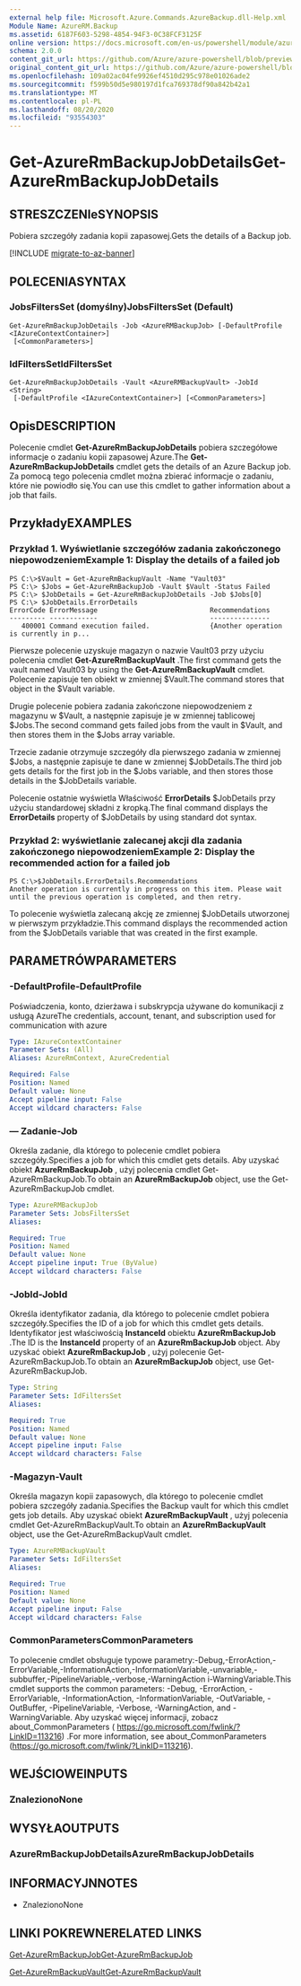 ```yaml
---
external help file: Microsoft.Azure.Commands.AzureBackup.dll-Help.xml
Module Name: AzureRM.Backup
ms.assetid: 6187F603-5298-4854-94F3-0C38FCF3125F
online version: https://docs.microsoft.com/en-us/powershell/module/azurerm.backup/get-azurermbackupjobdetails
schema: 2.0.0
content_git_url: https://github.com/Azure/azure-powershell/blob/preview/src/ResourceManager/AzureBackup/Commands.AzureBackup/help/Get-AzureRmBackupJobDetails.md
original_content_git_url: https://github.com/Azure/azure-powershell/blob/preview/src/ResourceManager/AzureBackup/Commands.AzureBackup/help/Get-AzureRmBackupJobDetails.md
ms.openlocfilehash: 109a02ac04fe9926ef4510d295c978e01026ade2
ms.sourcegitcommit: f599b50d5e980197d1fca769378df90a842b42a1
ms.translationtype: MT
ms.contentlocale: pl-PL
ms.lasthandoff: 08/20/2020
ms.locfileid: "93554303"
---
```

# <span data-ttu-id="2000c-101">Get-AzureRmBackupJobDetails</span><span class="sxs-lookup"><span data-stu-id="2000c-101">Get-AzureRmBackupJobDetails</span></span>

## <span data-ttu-id="2000c-102">STRESZCZENIe</span><span class="sxs-lookup"><span data-stu-id="2000c-102">SYNOPSIS</span></span>
<span data-ttu-id="2000c-103">Pobiera szczegóły zadania kopii zapasowej.</span><span class="sxs-lookup"><span data-stu-id="2000c-103">Gets the details of a Backup job.</span></span>

[!INCLUDE [migrate-to-az-banner](../../includes/migrate-to-az-banner.md)]

## <span data-ttu-id="2000c-104">POLECENIA</span><span class="sxs-lookup"><span data-stu-id="2000c-104">SYNTAX</span></span>

### <span data-ttu-id="2000c-105">JobsFiltersSet (domyślny)</span><span class="sxs-lookup"><span data-stu-id="2000c-105">JobsFiltersSet (Default)</span></span>
```
Get-AzureRmBackupJobDetails -Job <AzureRMBackupJob> [-DefaultProfile <IAzureContextContainer>]
 [<CommonParameters>]
```

### <span data-ttu-id="2000c-106">IdFiltersSet</span><span class="sxs-lookup"><span data-stu-id="2000c-106">IdFiltersSet</span></span>
```
Get-AzureRmBackupJobDetails -Vault <AzureRMBackupVault> -JobId <String>
 [-DefaultProfile <IAzureContextContainer>] [<CommonParameters>]
```

## <span data-ttu-id="2000c-107">Opis</span><span class="sxs-lookup"><span data-stu-id="2000c-107">DESCRIPTION</span></span>
<span data-ttu-id="2000c-108">Polecenie cmdlet **Get-AzureRmBackupJobDetails** pobiera szczegółowe informacje o zadaniu kopii zapasowej Azure.</span><span class="sxs-lookup"><span data-stu-id="2000c-108">The **Get-AzureRmBackupJobDetails** cmdlet gets the details of an Azure Backup job.</span></span>
<span data-ttu-id="2000c-109">Za pomocą tego polecenia cmdlet można zbierać informacje o zadaniu, które nie powiodło się.</span><span class="sxs-lookup"><span data-stu-id="2000c-109">You can use this cmdlet to gather information about a job that fails.</span></span>

## <span data-ttu-id="2000c-110">Przykłady</span><span class="sxs-lookup"><span data-stu-id="2000c-110">EXAMPLES</span></span>

### <span data-ttu-id="2000c-111">Przykład 1. Wyświetlanie szczegółów zadania zakończonego niepowodzeniem</span><span class="sxs-lookup"><span data-stu-id="2000c-111">Example 1: Display the details of a failed job</span></span>
```
PS C:\>$Vault = Get-AzureRmBackupVault -Name "Vault03" 
PS C:\> $Jobs = Get-AzureRmBackupJob -Vault $Vault -Status Failed
PS C:\> $JobDetails = Get-AzureRmBackupJobDetails -Job $Jobs[0]
PS C:\> $JobDetails.ErrorDetails
ErrorCode ErrorMessage                            Recommendations
--------- ------------                            ---------------
   400001 Command execution failed.               {Another operation is currently in p...
```

<span data-ttu-id="2000c-112">Pierwsze polecenie uzyskuje magazyn o nazwie Vault03 przy użyciu polecenia cmdlet **Get-AzureRmBackupVault** .</span><span class="sxs-lookup"><span data-stu-id="2000c-112">The first command gets the vault named Vault03 by using the **Get-AzureRmBackupVault** cmdlet.</span></span>
<span data-ttu-id="2000c-113">Polecenie zapisuje ten obiekt w zmiennej $Vault.</span><span class="sxs-lookup"><span data-stu-id="2000c-113">The command stores that object in the $Vault variable.</span></span>

<span data-ttu-id="2000c-114">Drugie polecenie pobiera zadania zakończone niepowodzeniem z magazynu w $Vault, a następnie zapisuje je w zmiennej tablicowej $Jobs.</span><span class="sxs-lookup"><span data-stu-id="2000c-114">The second command gets failed jobs from the vault in $Vault, and then stores them in the $Jobs array variable.</span></span>

<span data-ttu-id="2000c-115">Trzecie zadanie otrzymuje szczegóły dla pierwszego zadania w zmiennej $Jobs, a następnie zapisuje te dane w zmiennej $JobDetails.</span><span class="sxs-lookup"><span data-stu-id="2000c-115">The third job gets details for the first job in the $Jobs variable, and then stores those details in the $JobDetails variable.</span></span>

<span data-ttu-id="2000c-116">Polecenie ostatnie wyświetla Właściwość **ErrorDetails** $JobDetails przy użyciu standardowej składni z kropką.</span><span class="sxs-lookup"><span data-stu-id="2000c-116">The final command displays the **ErrorDetails** property of $JobDetails by using standard dot syntax.</span></span>

### <span data-ttu-id="2000c-117">Przykład 2: wyświetlanie zalecanej akcji dla zadania zakończonego niepowodzeniem</span><span class="sxs-lookup"><span data-stu-id="2000c-117">Example 2: Display the recommended action for a failed job</span></span>
```
PS C:\>$JobDetails.ErrorDetails.Recommendations
Another operation is currently in progress on this item. Please wait until the previous operation is completed, and then retry.
```

<span data-ttu-id="2000c-118">To polecenie wyświetla zalecaną akcję ze zmiennej $JobDetails utworzonej w pierwszym przykładzie.</span><span class="sxs-lookup"><span data-stu-id="2000c-118">This command displays the recommended action from the $JobDetails variable that was created in the first example.</span></span>

## <span data-ttu-id="2000c-119">PARAMETRÓW</span><span class="sxs-lookup"><span data-stu-id="2000c-119">PARAMETERS</span></span>

### <span data-ttu-id="2000c-120">-DefaultProfile</span><span class="sxs-lookup"><span data-stu-id="2000c-120">-DefaultProfile</span></span>
<span data-ttu-id="2000c-121">Poświadczenia, konto, dzierżawa i subskrypcja używane do komunikacji z usługą Azure</span><span class="sxs-lookup"><span data-stu-id="2000c-121">The credentials, account, tenant, and subscription used for communication with azure</span></span>

```yaml
Type: IAzureContextContainer
Parameter Sets: (All)
Aliases: AzureRmContext, AzureCredential

Required: False
Position: Named
Default value: None
Accept pipeline input: False
Accept wildcard characters: False
```

### <span data-ttu-id="2000c-122">— Zadanie</span><span class="sxs-lookup"><span data-stu-id="2000c-122">-Job</span></span>
<span data-ttu-id="2000c-123">Określa zadanie, dla którego to polecenie cmdlet pobiera szczegóły.</span><span class="sxs-lookup"><span data-stu-id="2000c-123">Specifies a job for which this cmdlet gets details.</span></span>
<span data-ttu-id="2000c-124">Aby uzyskać obiekt **AzureRmBackupJob** , użyj polecenia cmdlet Get-AzureRmBackupJob.</span><span class="sxs-lookup"><span data-stu-id="2000c-124">To obtain an **AzureRmBackupJob** object, use the Get-AzureRmBackupJob cmdlet.</span></span>

```yaml
Type: AzureRMBackupJob
Parameter Sets: JobsFiltersSet
Aliases: 

Required: True
Position: Named
Default value: None
Accept pipeline input: True (ByValue)
Accept wildcard characters: False
```

### <span data-ttu-id="2000c-125">-JobId</span><span class="sxs-lookup"><span data-stu-id="2000c-125">-JobId</span></span>
<span data-ttu-id="2000c-126">Określa identyfikator zadania, dla którego to polecenie cmdlet pobiera szczegóły.</span><span class="sxs-lookup"><span data-stu-id="2000c-126">Specifies the ID of a job for which this cmdlet gets details.</span></span>
<span data-ttu-id="2000c-127">Identyfikator jest właściwością **InstanceId** obiektu **AzureRmBackupJob** .</span><span class="sxs-lookup"><span data-stu-id="2000c-127">The ID is the **InstanceId** property of an **AzureRmBackupJob** object.</span></span>
<span data-ttu-id="2000c-128">Aby uzyskać obiekt **AzureRmBackupJob** , użyj polecenie Get-AzureRmBackupJob.</span><span class="sxs-lookup"><span data-stu-id="2000c-128">To obtain an **AzureRmBackupJob** object, use Get-AzureRmBackupJob.</span></span>

```yaml
Type: String
Parameter Sets: IdFiltersSet
Aliases: 

Required: True
Position: Named
Default value: None
Accept pipeline input: False
Accept wildcard characters: False
```

### <span data-ttu-id="2000c-129">-Magazyn</span><span class="sxs-lookup"><span data-stu-id="2000c-129">-Vault</span></span>
<span data-ttu-id="2000c-130">Określa magazyn kopii zapasowych, dla którego to polecenie cmdlet pobiera szczegóły zadania.</span><span class="sxs-lookup"><span data-stu-id="2000c-130">Specifies the Backup vault for which this cmdlet gets job details.</span></span>
<span data-ttu-id="2000c-131">Aby uzyskać obiekt **AzureRmBackupVault** , użyj polecenia cmdlet Get-AzureRmBackupVault.</span><span class="sxs-lookup"><span data-stu-id="2000c-131">To obtain an **AzureRmBackupVault** object, use the Get-AzureRmBackupVault cmdlet.</span></span>

```yaml
Type: AzureRMBackupVault
Parameter Sets: IdFiltersSet
Aliases: 

Required: True
Position: Named
Default value: None
Accept pipeline input: False
Accept wildcard characters: False
```

### <span data-ttu-id="2000c-132">CommonParameters</span><span class="sxs-lookup"><span data-stu-id="2000c-132">CommonParameters</span></span>
<span data-ttu-id="2000c-133">To polecenie cmdlet obsługuje typowe parametry:-Debug,-ErrorAction,-ErrorVariable,-InformationAction,-InformationVariable,-unvariable,-subbuffer,-PipelineVariable,-verbose,-WarningAction i-WarningVariable.</span><span class="sxs-lookup"><span data-stu-id="2000c-133">This cmdlet supports the common parameters: -Debug, -ErrorAction, -ErrorVariable, -InformationAction, -InformationVariable, -OutVariable, -OutBuffer, -PipelineVariable, -Verbose, -WarningAction, and -WarningVariable.</span></span> <span data-ttu-id="2000c-134">Aby uzyskać więcej informacji, zobacz about_CommonParameters ( https://go.microsoft.com/fwlink/?LinkID=113216) .</span><span class="sxs-lookup"><span data-stu-id="2000c-134">For more information, see about_CommonParameters (https://go.microsoft.com/fwlink/?LinkID=113216).</span></span>

## <span data-ttu-id="2000c-135">WEJŚCIOWE</span><span class="sxs-lookup"><span data-stu-id="2000c-135">INPUTS</span></span>

### <span data-ttu-id="2000c-136">Znaleziono</span><span class="sxs-lookup"><span data-stu-id="2000c-136">None</span></span>

## <span data-ttu-id="2000c-137">WYSYŁA</span><span class="sxs-lookup"><span data-stu-id="2000c-137">OUTPUTS</span></span>

### <span data-ttu-id="2000c-138">AzureRmBackupJobDetails</span><span class="sxs-lookup"><span data-stu-id="2000c-138">AzureRmBackupJobDetails</span></span>

## <span data-ttu-id="2000c-139">INFORMACYJN</span><span class="sxs-lookup"><span data-stu-id="2000c-139">NOTES</span></span>
* <span data-ttu-id="2000c-140">Znaleziono</span><span class="sxs-lookup"><span data-stu-id="2000c-140">None</span></span>

## <span data-ttu-id="2000c-141">LINKI POKREWNE</span><span class="sxs-lookup"><span data-stu-id="2000c-141">RELATED LINKS</span></span>

[<span data-ttu-id="2000c-142">Get-AzureRmBackupJob</span><span class="sxs-lookup"><span data-stu-id="2000c-142">Get-AzureRmBackupJob</span></span>](./Get-AzureRmBackupJob.md)

[<span data-ttu-id="2000c-143">Get-AzureRmBackupVault</span><span class="sxs-lookup"><span data-stu-id="2000c-143">Get-AzureRmBackupVault</span></span>](./Get-AzureRmBackupVault.md)


